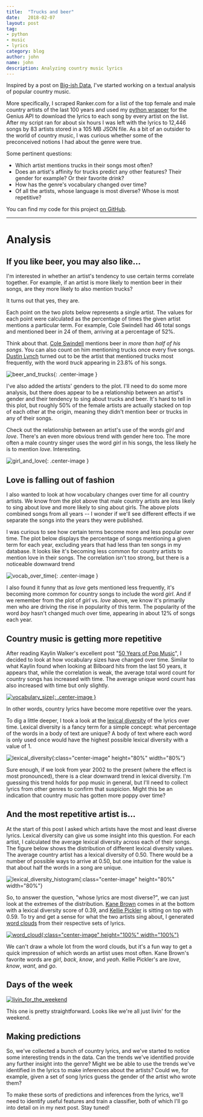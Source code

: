 ```yaml
---
title:  "Trucks and beer"
date:   2018-02-07
layout: post
tag:
- python
- music
- lyrics
category: blog
author: john
name: john
description: Analyzing country music lyrics
---
```


Inspired by a post on [Big-ish Data](https://bigishdata.com/2016/10/25/talkin-bout-trucks-beer-and-love-in-country-songs-analyzing-genius-lyrics/), I've started working on a textual analysis of popular country music.

More specifically, I scraped Ranker.com for a list of the top female and male country artists of the last 100 years and used my [python wrapper](https://github.com/johnwmillr/GeniusLyrics) for the Genius API to download the lyrics to each song by every artist on the list. After my script ran for about six hours I was left with the lyrics to 12,446 songs by 83 artists stored in a 105 MB JSON file. As a bit of an outsider to the world of country music, I was curious whether some of the preconceived notions I had about the genre were true. 

Some pertinent questions:
  - Which artist mentions trucks in their songs most often?
  - Does an artist's affinity for trucks predict any other features? Their gender for example? Or their favorite drink?
  - How has the genre's vocabulary changed over time?
  - Of all the artists, whose language is most diverse? Whose is most repetitive?

You can find my code for this project [on GitHub](https://www.github.com/johnwmillr/song-lyrics-analysis).  

---
# Analysis

## If you like beer, you may also like...
I'm interested in whether an artist's tendency to use certain terms correlate together. For example, if an artist is more likely to mention beer in their songs, are they more likely to also mention trucks?

It turns out that yes, they are.

Each point on the two plots below represents a single artist. The values for each point were calculated as the percentage of times the given artist mentions a particular term. For example, Cole Swindell had 46 total songs and mentioned beer in 24 of them, arriving at a percentage of 52%.

Think about that. [Cole Swindell](https://genius.com/artists/Cole-swindell) mentions beer in *more than half of his songs*. You can also count on him mentioning trucks once every five songs. [Dustin Lynch](https://genius.com/artists/Dustin-lynch) turned out to be the artist that mentioned trucks most frequently, with the word *truck* appearing in 23.8% of his songs.

![beer_and_trucks]({{site.url}}/assets/images/FreqPlot_beer_and_truck.png){: .center-image }

I've also added the artists' genders to the plot. I'll need to do some more analysis, but there does appear to be a relationship between an artist's gender and their tendency to sing about trucks and beer. It's hard to tell in this plot, but roughly 50% of the female artists are actually stacked on top of each other at the origin, meaning they didn't mention beer or trucks in any of their songs.

Check out the relationship between an artist's use of the words *girl* and *love*. There's an even more obvious trend with gender here too. The more often a male country singer uses the word *girl* in his songs, the less likely he is to mention *love*. Interesting.

![girl_and_love]({{site.url}}/assets/images/FreqPlot_girl_and_love.png){: .center-image }

## Love is falling out of fashion
I also wanted to look at how vocabulary changes over time for all country artists. We know from the plot above that male country artists are less likely to sing about love and more likely to sing about girls. The above plots combined songs from all years -- I wonder if we'll see different effects if we separate the songs into the years they were published.

I was curious to see how certain terms become more and less popular over time. The plot below displays the percentage of songs mentioning a given term for each year, excluding years that had less than ten songs in my database. It looks like it's becoming less common for country artists to mention love in their songs. The correlation isn't too strong, but there is a noticeable downward trend 

![vocab_over_time]({{site.url}}/assets/images/TimePlot_girl_boy_love.png){: .center-image }

I also found it funny that as *love* gets mentioned less frequently, it's becoming more common for country songs to include the word *girl*. And if we remember from the plot of *girl* vs. *love* above, we know it's primarily men who are driving the rise in popularity of this term. The popularity of the word *boy* hasn't changed much over time, appearing in about 12% of songs each year.


## Country music is getting more repetitive

After reading Kaylin Walker's excellent post "[50 Years of Pop Music](http://kaylinwalker.com/50-years-of-pop-music/)", I decided to look at how vocabulary sizes have changed over time. Similar to what Kaylin found when looking at Bilboard hits from the last 50 years, it appears that, while the correlation is weak, the average total word count for country songs has increased with time. The average unique word count has also increased with time but only slightly.

[![vocabulary_size]({{site.url}}/assets/images/TimePlot_words_per_song.png){: .center-image }]({{site.url}}/assets/images/TimePlot_words_per_song.png)

In other words, country lyrics have become more repetitive over the years.

To dig a little deeper, I took a look at the [lexical diversity](http://www.nltk.org/book/ch01.html) of the lyrics over time. Lexical diversity is a fancy term for a simple concept: what percentage of the words in a body of text are unique? A body of text where each word is only used once would have the highest possible lexical diversity with a value of 1.

![lexical_diversity]({{site.url}}/assets/images/TimePlot_lexical_diversity.png){:class="center-image" height="80%" width="80%"}

Sure enough, if we look from year 2002 to the present (where the effect is most pronounced), there is a clear downward trend in lexical diversity. I'm guessing this trend holds for pop music in general, but I'll need to collect lyrics from other genres to confirm that suspicion. Might this be an indication that country music has gotten more poppy over time?

## And the most repetitive artist is...

At the start of this post I asked which artists have the most and least diverse lyrics. Lexical diversity can give us some insight into this question. For each artist, I calculated the average lexical diversity across each of their songs. The figure below shows the distribution of different lexical diversity values. The average country artist has a lexical diversity of 0.50. There would be a number of possible ways to arrive at 0.50, but one intuition for the value is that about half the words in a song are unique.

![lexical_diversity_histogram]({{site.url}}/assets/images/LexDiv_distribution.png){:class="center-image" height="80%" width="80%"}

So, to answer the question, "whose lyrics are most diverse?", we can just look at the extremes of the distribution. [Kane Brown](https://genius.com/artists/Kane-brown) comes in at the bottom with a lexical diversity score of 0.39, and [Kellie Pickler](https://genius.com/artists/Kellie-pickler) is sitting on top with 0.59. To try and get a sense for what the two artists sing about, I generated [word clouds](https://github.com/amueller/word_cloud) from their respective sets of lyrics.

[![word_cloud]({{site.url}}/assets/images/WordCloud_lexical_diversity.png){:class="center-image" height="100%" width="100%"}]({{site.url}}/assets/images/WordCloud_lexical_diversity.png)

We can't draw a whole lot from the word clouds, but it's a fun way to get a quick impression of which words an artist uses most often. Kane Brown's favorite words are *girl*, *back*, *know*, and *yeah*. Kellie Pickler's are *love*, *know*, *want*, and *go*.


## Days of the week
[![livin_for_the_weekend]({{site.url}}/assets/images/BarGraph_Weekend.png)]({{site.url}}/assets/images/BarGraph_Weekend.png)

This one is pretty straightforward. Looks like we're all just livin' for the weekend.

## Making predictions
So, we've collected a bunch of country lyrics, and we've started to notice some interesting trends in the data. Can the trends we've identified provide any further insight into the genre? Might we be able to use the trends we've identified in the lyrics to make inferences about the artists? Could we, for example, given a set of song lyrics guess the gender of the artist who wrote them?

To make these sorts of predictions and inferences from the lyrics, we'll need to identify useful features and train a classifier, both of which I'll go into detail on in my next post. Stay tuned!

